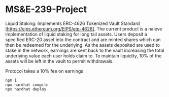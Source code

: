 # MS&E-239-Project

Liquid Staking:
Implements ERC-4626 Tokenized Vault Standard [https://eips.ethereum.org/EIPS/eip-4626]. The current product is a naieve implementation of liquid staking for long tail assets. Users deposit a specified ERC-20 asset into the contract and are minted shares which can then be redeemed for the underlying. As the assets deposited are used to stake in the network, earnings are sent back to the vault increasing the total underlying value each user holds claim to. To maintain liquidity, 10% of the assets will be left in the vault to permit withdrawals.

Protocol takes a 10% fee on earnings

```
npm i
npx hardhat compile
npx hardhat deploy
```
